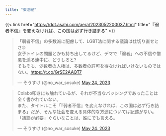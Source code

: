 ```yaml
---
title: "東浩紀"
---
```


{{< link href="https://dot.asahi.com/aera/2023052200037.html" title="『弱者不信』を変えなければ、この国は必ず行き詰まる" >}}

<blockquote class="twitter-tweet"><p lang="ja" dir="ltr">「弱者不信」の多数派に配慮して、LGBT法に関する議論は仕切り直せとさ🙄<br>女子トイレの問題とかも持ち出してるけど、デマで「弱者」への不信や憎悪を煽る連中に、どうしろと?<br>そもそも、少数者の人権は、多数者の許可を得なければいけないものではない。<a href="https://t.co/GrSE2AAQT7">https://t.co/GrSE2AAQT7</a></p>&mdash; そうすけ (@no_war_sosuke) <a href="https://twitter.com/no_war_sosuke/status/1661169453596397569?ref_src=twsrc%5Etfw">May 24, 2023</a></blockquote> <script async src="https://platform.twitter.com/widgets.js" charset="utf-8"></script> 

<blockquote class="twitter-tweet"><p lang="ja" dir="ltr">Colabo叩きにも触れているが、それが不当なバッシングであったことは全く書かれていない。<br>また、タイトルこそ「『弱者不信』を変えなければ、この国は必ず行き詰まる」だが、そんな社会を変える具体的な方途については記述がない。<br>「議論が必要」ぐらいなことは、誰にでも言える。</p>&mdash; そうすけ (@no_war_sosuke) <a href="https://twitter.com/no_war_sosuke/status/1661170868796502017?ref_src=twsrc%5Etfw">May 24, 2023</a></blockquote> <script async src="https://platform.twitter.com/widgets.js" charset="utf-8"></script> 